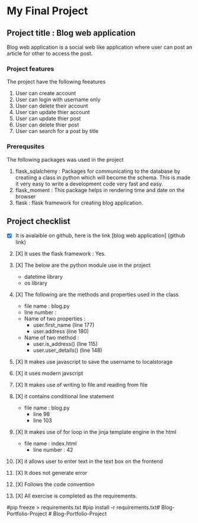 # My Final Project

## Project title : Blog web application 

Blog web application is a social web like application where user can post an article for other to access the post. 

### Project features

The project have the following feeatures

1. User can create account 
2. User can login with username only  
3. User can delete their account 
4. User can update thier account 
5. User can update thier post 
6. User can delete thier post
7. User can search for a post by title

### Prerequsites 

The following packages was used in the project 
1. flask_sqlalchemy : Packages for communicating to the database by creatiing a class in python which will become the schema. This is made it very easy to write a development code very fast and easy. 
2. flask_moment : This package helps in rendering time and date on the browser
3. flask : flask framework for creating blog application. 

## Project checklist
- [X] It is avalaible on github, here is the link [blog web application] (github link)
2. [X] It uses the flask framework : Yes.
3. [X] The below are the python module use in the project
    - datetime library
    - os library
4. [X] The following are the methods and properties used in the class
    - file name : blog.py
    - line number : 
    - Name of two properties :
        - user.first_name (line 177)
        - user.address (line 180) 
    - Name of two method :
        - user.is_address() (line 115)
        - user.user_details() (line 148) 

5. [X] It makes use javascript to save the username to localstorage 
6. [X] it uses modern javscript
7. [X] It makes use of writing to file and reading from file
8. [X] it contains conditional line statement 
    - file name : blog.py 
        - line 98
        - line 103

9. [X] It makes use of for loop in the jinja template engine in the html
    - file name : index.html
        - line number : 42

10. [X] it allows user to enter text in the text box on the frontend 
11. [X] It does not generate error  
12. [X] Follows the code convention 
13. [X] All exercise is completed as the requirements. 


#pip freeze > requirements.txt
#pip install -r requirements.txt#   B l o g - P o r t f o l i o - P r o j e c t  
 #   B l o g - P o r t f o l i o - P r o j e c t  
 